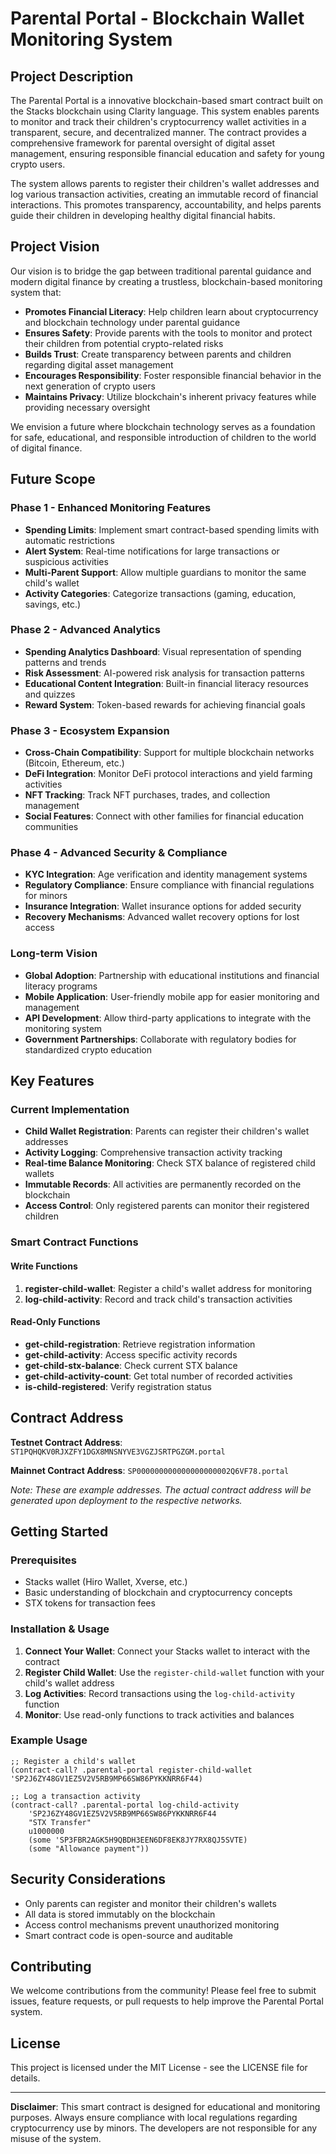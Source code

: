 # Parental Portal - Blockchain Wallet Monitoring System

## Project Description

The Parental Portal is a innovative blockchain-based smart contract built on the Stacks blockchain using Clarity language. This system enables parents to monitor and track their children's cryptocurrency wallet activities in a transparent, secure, and decentralized manner. The contract provides a comprehensive framework for parental oversight of digital asset management, ensuring responsible financial education and safety for young crypto users.

The system allows parents to register their children's wallet addresses and log various transaction activities, creating an immutable record of financial interactions. This promotes transparency, accountability, and helps parents guide their children in developing healthy digital financial habits.

## Project Vision

Our vision is to bridge the gap between traditional parental guidance and modern digital finance by creating a trustless, blockchain-based monitoring system that:

- **Promotes Financial Literacy**: Help children learn about cryptocurrency and blockchain technology under parental guidance
- **Ensures Safety**: Provide parents with the tools to monitor and protect their children from potential crypto-related risks
- **Builds Trust**: Create transparency between parents and children regarding digital asset management
- **Encourages Responsibility**: Foster responsible financial behavior in the next generation of crypto users
- **Maintains Privacy**: Utilize blockchain's inherent privacy features while providing necessary oversight

We envision a future where blockchain technology serves as a foundation for safe, educational, and responsible introduction of children to the world of digital finance.

## Future Scope

### Phase 1 - Enhanced Monitoring Features
- **Spending Limits**: Implement smart contract-based spending limits with automatic restrictions
- **Alert System**: Real-time notifications for large transactions or suspicious activities
- **Multi-Parent Support**: Allow multiple guardians to monitor the same child's wallet
- **Activity Categories**: Categorize transactions (gaming, education, savings, etc.)

### Phase 2 - Advanced Analytics
- **Spending Analytics Dashboard**: Visual representation of spending patterns and trends
- **Risk Assessment**: AI-powered risk analysis for transaction patterns
- **Educational Content Integration**: Built-in financial literacy resources and quizzes
- **Reward System**: Token-based rewards for achieving financial goals

### Phase 3 - Ecosystem Expansion
- **Cross-Chain Compatibility**: Support for multiple blockchain networks (Bitcoin, Ethereum, etc.)
- **DeFi Integration**: Monitor DeFi protocol interactions and yield farming activities
- **NFT Tracking**: Track NFT purchases, trades, and collection management
- **Social Features**: Connect with other families for financial education communities

### Phase 4 - Advanced Security & Compliance
- **KYC Integration**: Age verification and identity management systems
- **Regulatory Compliance**: Ensure compliance with financial regulations for minors
- **Insurance Integration**: Wallet insurance options for added security
- **Recovery Mechanisms**: Advanced wallet recovery options for lost access

### Long-term Vision
- **Global Adoption**: Partnership with educational institutions and financial literacy programs
- **Mobile Application**: User-friendly mobile app for easier monitoring and management
- **API Development**: Allow third-party applications to integrate with the monitoring system
- **Government Partnerships**: Collaborate with regulatory bodies for standardized crypto education

## Key Features

### Current Implementation
- **Child Wallet Registration**: Parents can register their children's wallet addresses
- **Activity Logging**: Comprehensive transaction activity tracking
- **Real-time Balance Monitoring**: Check STX balance of registered child wallets
- **Immutable Records**: All activities are permanently recorded on the blockchain
- **Access Control**: Only registered parents can monitor their registered children

### Smart Contract Functions

#### Write Functions
1. **register-child-wallet**: Register a child's wallet address for monitoring
2. **log-child-activity**: Record and track child's transaction activities

#### Read-Only Functions
- **get-child-registration**: Retrieve registration information
- **get-child-activity**: Access specific activity records
- **get-child-stx-balance**: Check current STX balance
- **get-child-activity-count**: Get total number of recorded activities
- **is-child-registered**: Verify registration status

## Contract Address

**Testnet Contract Address**: `ST1PQHQKV0RJXZFY1DGX8MNSNYVE3VGZJSRTPGZGM.portal`

**Mainnet Contract Address**: `SP000000000000000000002Q6VF78.portal`

*Note: These are example addresses. The actual contract address will be generated upon deployment to the respective networks.*

## Getting Started

### Prerequisites
- Stacks wallet (Hiro Wallet, Xverse, etc.)
- Basic understanding of blockchain and cryptocurrency concepts
- STX tokens for transaction fees

### Installation & Usage

1. **Connect Your Wallet**: Connect your Stacks wallet to interact with the contract
2. **Register Child Wallet**: Use the `register-child-wallet` function with your child's wallet address
3. **Log Activities**: Record transactions using the `log-child-activity` function
4. **Monitor**: Use read-only functions to track activities and balances

### Example Usage

```clarity
;; Register a child's wallet
(contract-call? .parental-portal register-child-wallet 'SP2J6ZY48GV1EZ5V2V5RB9MP66SW86PYKKNRR6F44)

;; Log a transaction activity
(contract-call? .parental-portal log-child-activity 
    'SP2J6ZY48GV1EZ5V2V5RB9MP66SW86PYKKNRR6F44 
    "STX Transfer" 
    u1000000 
    (some 'SP3FBR2AGK5H9QBDH3EEN6DF8EK8JY7RX8QJ5SVTE) 
    (some "Allowance payment"))
```

## Security Considerations

- Only parents can register and monitor their children's wallets
- All data is stored immutably on the blockchain
- Access control mechanisms prevent unauthorized monitoring
- Smart contract code is open-source and auditable

## Contributing

We welcome contributions from the community! Please feel free to submit issues, feature requests, or pull requests to help improve the Parental Portal system.

## License

This project is licensed under the MIT License - see the LICENSE file for details.

---

**Disclaimer**: This smart contract is designed for educational and monitoring purposes. Always ensure compliance with local regulations regarding cryptocurrency use by minors. The developers are not responsible for any misuse of the system.
